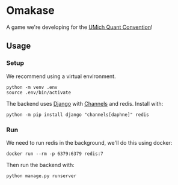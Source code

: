 # Omakase

A game we're developing for the [UMich Quant Convention](https://tradersatmichigan.github.io/convention/)!

## Usage

### Setup

We recommend using a virtual environment.

```shell
python -m venv .env
source .env/bin/activate
```


The backend uses [Django](https://www.djangoproject.com/) with 
[Channels](https://channels.readthedocs.io/en/latest/index.html) and redis.
Install with:

```shell
python -m pip install django "channels[daphne]" redis
```

### Run

We need to run redis in the background, we'll do this using docker:

```shell
docker run --rm -p 6379:6379 redis:7
```

Then run the backend with:

```shell
python manage.py runserver
```
